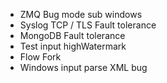 * ZMQ Bug mode sub windows
* Syslog TCP / TLS Fault tolerance
* MongoDB Fault tolerance
* Test input highWatermark
* Flow Fork
* Windows input parse XML bug
